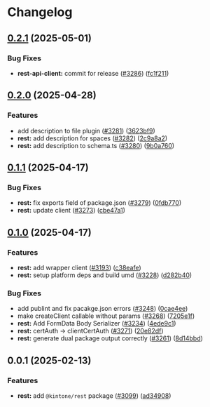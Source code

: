 # Changelog

## [0.2.1](https://github.com/kintone/js-sdk/compare/@kintone/rest@0.2.0...@kintone/rest@0.2.1) (2025-05-01)


### Bug Fixes

* **rest-api-client:** commit for release ([#3286](https://github.com/kintone/js-sdk/issues/3286)) ([fc1f211](https://github.com/kintone/js-sdk/commit/fc1f21193f3bcd920bfec8f9698e1c8d1daa6817))

## [0.2.0](https://github.com/kintone/js-sdk/compare/@kintone/rest@0.1.1...@kintone/rest@0.2.0) (2025-04-28)


### Features

* add description to file plugin ([#3281](https://github.com/kintone/js-sdk/issues/3281)) ([3623bf9](https://github.com/kintone/js-sdk/commit/3623bf9c6f4803907feb4336d2fe4b6c716d428b))
* **rest:** add description for spaces ([#3282](https://github.com/kintone/js-sdk/issues/3282)) ([2c9a8a2](https://github.com/kintone/js-sdk/commit/2c9a8a24abc54c100af805627601049aa27a91cb))
* **rest:** add description to schema.ts ([#3280](https://github.com/kintone/js-sdk/issues/3280)) ([9b0a760](https://github.com/kintone/js-sdk/commit/9b0a76079e0e02d3ded9e11196127fe57d009e65))

## [0.1.1](https://github.com/kintone/js-sdk/compare/@kintone/rest@0.1.0...@kintone/rest@0.1.1) (2025-04-17)


### Bug Fixes

* **rest:** fix exports field of package.json ([#3279](https://github.com/kintone/js-sdk/issues/3279)) ([0fdb770](https://github.com/kintone/js-sdk/commit/0fdb770fc782764bf4bb20c90d09b9c53be07fa9))
* **rest:** update client ([#3273](https://github.com/kintone/js-sdk/issues/3273)) ([cbe47a1](https://github.com/kintone/js-sdk/commit/cbe47a1785b4759c4c7c037aecb8bc41fa0640ed))

## [0.1.0](https://github.com/kintone/js-sdk/compare/@kintone/rest@0.0.1...@kintone/rest@0.1.0) (2025-04-17)


### Features

* **rest:** add wrapper client ([#3193](https://github.com/kintone/js-sdk/issues/3193)) ([c38eafe](https://github.com/kintone/js-sdk/commit/c38eafe361ce1979d2bd06553c79dec86418cf66))
* **rest:** setup platform deps and build umd ([#3228](https://github.com/kintone/js-sdk/issues/3228)) ([d282b40](https://github.com/kintone/js-sdk/commit/d282b409a204f8ff761df68f9e28664f6e96b233))


### Bug Fixes

* add publint and fix pacakge.json errors ([#3248](https://github.com/kintone/js-sdk/issues/3248)) ([0cae4ee](https://github.com/kintone/js-sdk/commit/0cae4ee3e591b5833295955a2d1936db2dc7c8ff))
* make createClient callable without params ([#3268](https://github.com/kintone/js-sdk/issues/3268)) ([7205e1f](https://github.com/kintone/js-sdk/commit/7205e1fd022d9ebd0805ed3a4ffea390c0af19b7))
* **rest:** Add FormData Body Serializer ([#3234](https://github.com/kintone/js-sdk/issues/3234)) ([4ede9c1](https://github.com/kintone/js-sdk/commit/4ede9c1cab5bdeb619579074ca4fa0725c58eb3b))
* **rest:** certAuth -&gt; clientCertAuth ([#3271](https://github.com/kintone/js-sdk/issues/3271)) ([20e82df](https://github.com/kintone/js-sdk/commit/20e82df45410c13b56c31e65b6f0dc46f91177b5))
* **rest:** generate dual package output correctly ([#3261](https://github.com/kintone/js-sdk/issues/3261)) ([8d14bbd](https://github.com/kintone/js-sdk/commit/8d14bbd529958116aff14f562a2a669f25ea8ce8))

## 0.0.1 (2025-02-13)


### Features

* **rest:** add `@kintone/rest` package ([#3099](https://github.com/kintone/js-sdk/issues/3099)) ([ad34908](https://github.com/kintone/js-sdk/commit/ad34908fa4843d814a9e96e394761d8dce8b988b))
